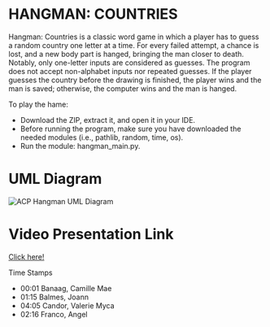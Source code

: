# HANGMAN: COUNTRIES

  Hangman: Countries is a classic word game in which a player has to guess a random country one letter at a time. For every failed attempt, a chance is lost, and a new body part is hanged, bringing the man closer to death. Notably, only one-letter inputs are considered as guesses. The program does not accept non-alphabet inputs nor repeated guesses. 
  If the player guesses the country before the drawing is finished, the player wins and the man is saved; otherwise, the computer wins and the man is hanged.

To play the hame:
  - Download the ZIP, extract it, and open it in your IDE.
  - Before running the program, make sure you have downloaded the needed modules (i.e., pathlib, random, time, os).
  - Run the module: hangman_main.py.


# UML Diagram
![ACP Hangman UML Diagram](https://user-images.githubusercontent.com/117970385/206967273-e413dc30-6f07-4e9e-ba26-2022d077bb03.png)


# Video Presentation Link

[Click here!](https://youtu.be/ACJwLpp320w)

Time Stamps
  - 00:01 Banaag, Camille Mae
  - 01:15 Balmes, Joann
  - 04:05 Candor, Valerie Myca
  - 02:16 Franco, Angel
